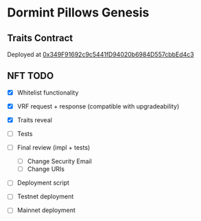 # Dormint Pillows Genesis

## Traits Contract

Deployed at [0x349F91692c9c5441fD94020b6984D557cbbEd4c3](https://polygonscan.com/address/0x349f91692c9c5441fd94020b6984d557cbbed4c3)

## NFT TODO
- [x] Whitelist functionality
- [x] VRF request + response (compatible with upgradeability)
- [x] Traits reveal
- [ ] Tests
- [ ] Final review (impl + tests)
  - [ ] Change Security Email
  - [ ] Change URIs
- [ ] Deployment script
- [ ] Testnet deployment
- [ ] Mainnet deployment

